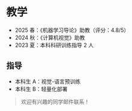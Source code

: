 # 教学

- 2025 春：《机器学习导论》助教（评分：4.8/5）
- 2024 秋：《计算机视觉》助教
- 2023 夏：本科科研训练指导 2 人

## 指导
- 本科生 A：视觉-语言预训练
- 本科生 B：轻量化部署

> 欢迎有兴趣的同学邮件联系！
